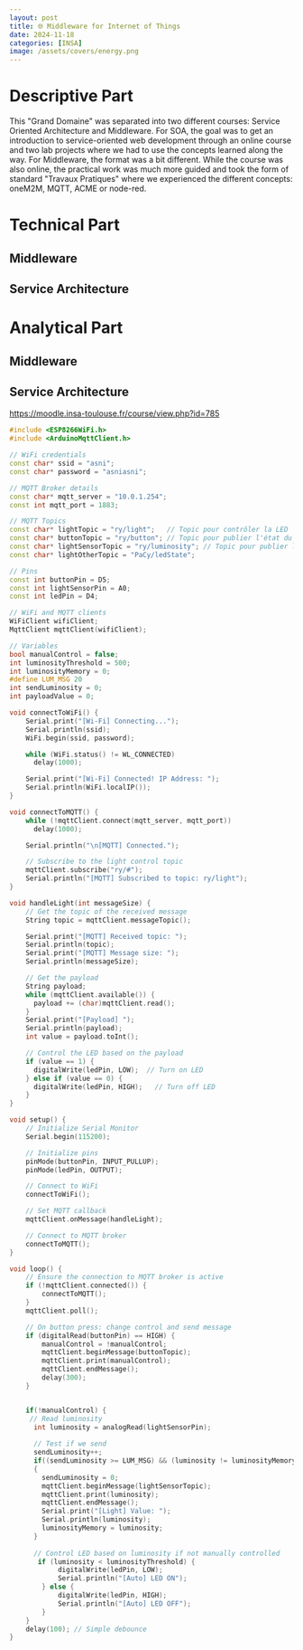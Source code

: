```yaml
---
layout: post
title: 🌐 Middleware for Internet of Things
date: 2024-11-18
categories: [INSA]
image: /assets/covers/energy.png
---
```


# Descriptive Part

This "Grand Domaine" was separated into two different courses: Service Oriented Architecture and Middleware. For SOA, the goal was to get an introduction to service-oriented web development through an online course and two lab projects where we had to use the concepts learned along the way. For Middleware, the format was a bit different. While the course was also online, the practical work was much more guided and took the form of standard "Travaux Pratiques" where we experienced the different concepts: oneM2M, MQTT, ACME or node-red.

# Technical Part

## Middleware

## Service Architecture

# Analytical Part

## Middleware

## Service Architecture



https://moodle.insa-toulouse.fr/course/view.php?id=785


```ino
#include <ESP8266WiFi.h>
#include <ArduinoMqttClient.h>

// WiFi credentials
const char* ssid = "asni";             
const char* password = "asniasni"; 

// MQTT Broker details
const char* mqtt_server = "10.0.1.254"; 
const int mqtt_port = 1883;

// MQTT Topics
const char* lightTopic = "ry/light";   // Topic pour contrôler la LED
const char* buttonTopic = "ry/button"; // Topic pour publier l'état du bouton
const char* lightSensorTopic = "ry/luminosity"; // Topic pour publier la luminosité
const char* lightOtherTopic = "PaCy/ledState";

// Pins
const int buttonPin = D5;        
const int lightSensorPin = A0;   
const int ledPin = D4;        

// WiFi and MQTT clients
WiFiClient wifiClient;
MqttClient mqttClient(wifiClient);

// Variables
bool manualControl = false;       
int luminosityThreshold = 500;
int luminosityMemory = 0;
#define LUM_MSG 20
int sendLuminosity = 0;
int payloadValue = 0;

void connectToWiFi() {
    Serial.print("[Wi-Fi] Connecting...");
    Serial.println(ssid);
    WiFi.begin(ssid, password);

    while (WiFi.status() != WL_CONNECTED)
      delay(1000);

    Serial.print("[Wi-Fi] Connected! IP Address: ");
    Serial.println(WiFi.localIP());
}

void connectToMQTT() {
    while (!mqttClient.connect(mqtt_server, mqtt_port))
      delay(1000);

    Serial.println("\n[MQTT] Connected.");

    // Subscribe to the light control topic
    mqttClient.subscribe("ry/#");
    Serial.println("[MQTT] Subscribed to topic: ry/light");
}

void handleLight(int messageSize) {   
    // Get the topic of the received message
    String topic = mqttClient.messageTopic();

    Serial.print("[MQTT] Received topic: ");
    Serial.println(topic);
    Serial.print("[MQTT] Message size: ");
    Serial.println(messageSize);

    // Get the payload
    String payload;
    while (mqttClient.available()) {
      payload += (char)mqttClient.read();
    }
    Serial.print("[Payload] ");
    Serial.println(payload);
    int value = payload.toInt();

    // Control the LED based on the payload
    if (value == 1) {
      digitalWrite(ledPin, LOW);  // Turn on LED
    } else if (value == 0) {
      digitalWrite(ledPin, HIGH);   // Turn off LED
    }
}

void setup() {
    // Initialize Serial Monitor
    Serial.begin(115200);

    // Initialize pins
    pinMode(buttonPin, INPUT_PULLUP);
    pinMode(ledPin, OUTPUT);

    // Connect to WiFi
    connectToWiFi();

    // Set MQTT callback
    mqttClient.onMessage(handleLight);

    // Connect to MQTT broker
    connectToMQTT();
}

void loop() {
    // Ensure the connection to MQTT broker is active
    if (!mqttClient.connected()) {
        connectToMQTT();
    }
    mqttClient.poll();

    // On button press: change control and send message
    if (digitalRead(buttonPin) == HIGH) {
        manualControl = !manualControl;
        mqttClient.beginMessage(buttonTopic);
        mqttClient.print(manualControl);
        mqttClient.endMessage();
        delay(300);
    }


    if(!manualControl) {
     // Read luminosity
      int luminosity = analogRead(lightSensorPin);
      
      // Test if we send
      sendLuminosity++;
      if((sendLuminosity >= LUM_MSG) && (luminosity != luminosityMemory))
      {
        sendLuminosity = 0;
        mqttClient.beginMessage(lightSensorTopic);
        mqttClient.print(luminosity);
        mqttClient.endMessage();
        Serial.print("[Light] Value: ");
        Serial.println(luminosity);
        luminosityMemory = luminosity;
      }
  
      // Control LED based on luminosity if not manually controlled
       if (luminosity < luminosityThreshold) {
            digitalWrite(ledPin, LOW);
            Serial.println("[Auto] LED ON");
        } else {
            digitalWrite(ledPin, HIGH);
            Serial.println("[Auto] LED OFF");
        }
    }
    delay(100); // Simple debounce
}
```
